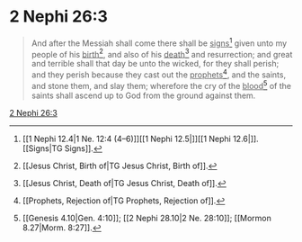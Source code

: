 # 2 Nephi 26:3

> And after the Messiah shall come there shall be <u>signs</u>[^a] given unto my people of his <u>birth</u>[^b], and also of his <u>death</u>[^c] and resurrection; and great and terrible shall that day be unto the wicked, for they shall perish; and they perish because they cast out the <u>prophets</u>[^d], and the saints, and stone them, and slay them; wherefore the cry of the <u>blood</u>[^e] of the saints shall ascend up to God from the ground against them.

[2 Nephi 26:3](https://www.churchofjesuschrist.org/study/scriptures/bofm/2-ne/26?lang=eng&id=p3#p3)


[^a]: [[1 Nephi 12.4|1 Ne. 12:4 (4–6)]][[1 Nephi 12.5|]][[1 Nephi 12.6|]]. [[Signs|TG Signs]].  
[^b]: [[Jesus Christ, Birth of|TG Jesus Christ, Birth of]].  
[^c]: [[Jesus Christ, Death of|TG Jesus Christ, Death of]].  
[^d]: [[Prophets, Rejection of|TG Prophets, Rejection of]].  
[^e]: [[Genesis 4.10|Gen. 4:10]]; [[2 Nephi 28.10|2 Ne. 28:10]]; [[Mormon 8.27|Morm. 8:27]].  
